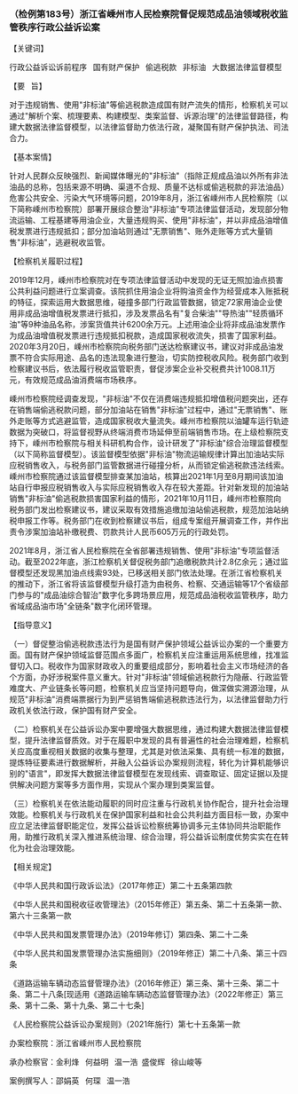 ### （检例第183号）浙江省嵊州市人民检察院督促规范成品油领域税收监管秩序行政公益诉讼案


【关键词】

行政公益诉讼诉前程序  国有财产保护  偷逃税款  非标油  大数据法律监督模型

【要  旨】

对于违规销售、使用"非标油"等偷逃税款造成国有财产流失的情形，检察机关可以通过"解析个案、梳理要素、构建模型、类案监督、诉源治理"的法律监督路径，构建大数据法律监督模型，以法律监督助力依法行政，凝聚国有财产保护执法、司法合力。

【基本案情】

针对人民群众反映强烈、新闻媒体曝光的"非标油"（指除正规成品油以外所有非法油品的总称，包括来源不明确、渠道不合规、质量不达标或偷逃税款的非法油品）危害公共安全、污染大气环境等问题，2019年8月，浙江省嵊州市人民检察院（以下简称嵊州市检察院）部署开展综合整治"非标油"专项法律监督活动，发现部分物流运输、工程基建等用油企业，大量违规购买、使用"非标油"，并以非成品油增值税发票进行违规抵扣；部分加油站则通过"无票销售"、账外走账等方式大量销售"非标油"，逃避税收监管。

【检察机关履职过程】

2019年12月，嵊州市检察院对在专项法律监督活动中发现的无证无照加油点损害公共利益问题进行立案调查。该院抓住用油企业将购油资金作为经营成本入账抵税的特征，探索运用大数据思维，碰撞多部门行政监管数据，锁定72家用油企业使用非成品油增值税发票进行抵扣，涉及发票品名有"复合柴油""导热油""轻质循环油"等9种油品名称，涉案货值共计6200余万元。上述用油企业将非成品油发票作为成品油增值税发票进行违规抵扣税款，造成国家税收流失，损害了国家利益。2020年3月20日，嵊州市检察院向税务部门送达检察建议书，建议对非成品油发票不符合实际用途、品名的违法现象进行整治，切实防控税收风险。税务部门收到检察建议书后，依法履行税收监管职责，督促涉案企业补交税费共计1008.11万元，有效规范成品油消费端市场秩序。

嵊州市检察院经调查发现，"非标油"不仅在消费端违规抵扣增值税问题突出，还存在销售端偷逃税款问题，部分加油站在销售"非标油"过程中，通过"无票销售"、账外走账等方式逃避监管，造成国家税收大量流失。嵊州市检察院以油罐车运行轨迹数据为突破口，将监督视野从终端消费市场延伸至前端销售市场。在上级检察院支持下，嵊州市检察院与相关科研机构合作，设计研发了"非标油"综合治理监督模型（以下简称监督模型）。该监督模型依据"非标油"物流运输规律计算出加油站实际应税销售收入，与税务部门监管数据进行碰撞分析，从而锁定偷逃税款违法线索。嵊州市检察院通过该监督模型排查某加油站，核算出2021年1月至8月期间该加油站自行申报应税销售收入与实际应税销售收入存在较大差距。针对新发现的加油站销售"非标油"偷逃税款损害国家利益的情形，2021年10月11日，嵊州市检察院向税务部门发出检察建议书，建议采取有效措施追缴加油站偷逃税款，规范加油站纳税申报工作等。税务部门在收到检察建议书后，组成专案组开展调查工作，并作出责令涉案加油站补缴税费、罚款共计人民币605万元的行政处罚。

2021年8月，浙江省人民检察院在全省部署违规销售、使用"非标油"专项监督活动。截至2022年底，浙江检察机关督促税务部门追缴税款共计2.8亿余元；通过监督模型还发现黑加油点线索93处，已移送相关部门依法处理。在浙江省检察机关的推动下，浙江省将该监督模型升级打造为由税务、检察、交通运输等17个省级部门参与的"成品油综合智治"数字化多跨场景应用，规范成品油税收监管秩序，助力省域成品油市场"全链条"数字化闭环管理。

【指导意义】

（一）督促整治偷逃税款违法行为是国有财产保护领域公益诉讼办案的一个重要方面。国有财产保护领域监督范围点多面广，检察机关应注重运用系统思维，找准监督切入口。税收作为国家财政收入的重要组成部分，影响着社会主义市场经济的各个方面，办好涉税案件意义重大。针对"非标油"领域偷逃税款行为隐蔽、行政监管难度大、产业链条长等问题，检察机关应当坚持问题导向，做深做实溯源治理，从规范"非标油"消费端票据行为到严惩销售端偷逃税款违法行为，以法律监督助力行政机关依法行政，保护国有财产安全。

（二）检察机关在公益诉讼办案中要增强大数据思维，通过构建大数据法律监督模型，提升法律监督质效。对于在履职中发现的具有普遍性的社会治理难题，检察机关应高度重视相关数据的收集与整理，尤其是对依法采集、具有统一标准的数据，提炼特征要素进行数据解析，并融入公益诉讼办案规则流程，转化为计算机能够识别的"语言"，即发挥大数据法律监督模型在发现线索、调查取证、固定证据以及提供解决问题方案等多方面作用，实现从个案办理到类案监督。

（三）检察机关在依法能动履职的同时应注重与行政机关协作配合，提升社会治理效能。检察机关与行政机关在保护国家利益和社会公共利益方面目标一致，办案中应立足法律监督职能定位，发挥公益诉讼检察统筹协调多元主体协同共治职能作用，助推行政机关深入推进系统治理、综合治理，将公益诉讼制度优势实实在在转化为社会治理效能。

【相关规定】

《中华人民共和国行政诉讼法》（2017年修正）第二十五条第四款

《中华人民共和国税收征收管理法》（2015年修正）第五条、第二十五条第一款、第六十三条第一款

《中华人民共和国发票管理办法》（2019年修订）第四条、第二十二条

《中华人民共和国发票管理办法实施细则》（2019年修正）第二十八条、第三十四条

《道路运输车辆动态监督管理办法》（2016年修正）第三条、第十三条、第二十条、第二十八条\[现适用《道路运输车辆动态监督管理办法》（2022年修正）第三条、第十二条、第十九条、第二十七条\]

《人民检察院公益诉讼办案规则》（2021年施行）第七十五条第一款

办案检察院：浙江省嵊州市人民检察院

承办检察官：金利烽  何益明  温一浩 盛俊辉  徐山峻等

案例撰写人：邵娟英  何琛  温一浩
